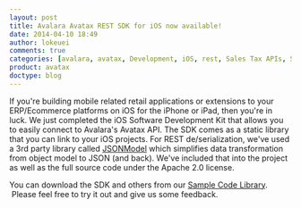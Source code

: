 ```yaml
---
layout: post
title: Avalara Avatax REST SDK for iOS now available!
date: 2014-04-10 18:49
author: lokeuei
comments: true
categories: [avalara, avatax, Development, iOS, rest, Sales Tax APIs, SDK, sdk]
product: avatax
doctype: blog
---
```

If you're building mobile related retail applications or extensions to your ERP/Ecommerce platforms on iOS for the iPhone or iPad, then you're in luck. We just completed the iOS Software Development Kit that allows you to easily connect to Avalara's Avatax API. The SDK comes as a static library that you can link to your iOS projects. For REST de/serialization, we've used a 3rd party library called <a href="https://github.com/icanzilb/JSONModel">JSONModel</a> which simplifies data transformation from object model to JSON (and back). We've included that into the project as well as the full source code under the Apache 2.0 license.

You can download the SDK and others from our <a href="http://developer.avalara.com/avatax/sample-code">Sample Code Library</a>.  Please feel free to try it out and give us some feedback.

&nbsp;

